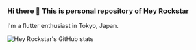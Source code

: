 ### Hi there 👋 This is personal repository of Hey Rockstar
I'm a flutter enthusiast in Tokyo, Japan.

![Hey Rockstar's GitHub stats](https://github-readme-stats.vercel.app/api?username=heyhey1028&count_private=true&theme=tokyonight&show_icons=true)



<!--
**heyhey1028/heyhey1028** is a ✨ _special_ ✨ repository because its `README.md` (this file) appears on your GitHub profile.

Here are some ideas to get you started:

- 🔭 I’m currently working on ...
- 🌱 I’m currently learning ...
- 👯 I’m looking to collaborate on ...
- 🤔 I’m looking for help with ...
- 💬 Ask me about ...
- 📫 How to reach me: ...
- 😄 Pronouns: ...
- ⚡ Fun fact: ...
-->
